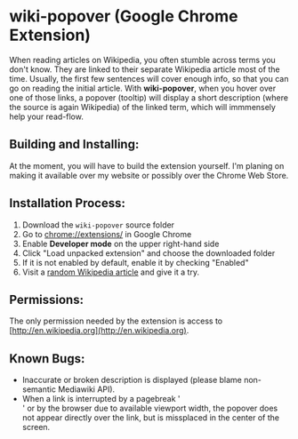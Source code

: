 wiki-popover (Google Chrome Extension)
======================================

When reading articles on Wikipedia, you often stumble across terms you don't know. They are linked to their separate Wikipedia article most of the time. Usually, the first few sentences will cover enough info, so that you can go on reading the initial article. With **wiki-popover**, when you hover over one of those links, a popover (tooltip) will display a short description (where the source is again Wikipedia) of the linked term, which will immmensely help your read-flow.

Building and Installing:
-----------------------
At the moment, you will have to build the extension yourself. I'm planing on making it available over my website or possibly over the Chrome Web Store.

Installation Process:
----------------
1. Download the `wiki-popover` source folder
2. Go to [chrome://extensions/](chrome://extensions/) in Google Chrome
2. Enable **Developer mode** on the upper right-hand side
3. Click "Load unpacked extension" and choose the downloaded folder
4. If it is not enabled by default, enable it by checking "Enabled"
5. Visit a [random Wikipedia article](http://en.wikipedia.org/wiki/Special:Random) and give it a try.

Permissions:
------------
The only permission needed by the extension is access to [http://en.wikipedia.org](http://en.wikipedia.org).

Known Bugs:
----------
* Inaccurate or broken description is displayed (please blame non-semantic Mediawiki API).
* When a link is interrupted by a pagebreak '</br>' or by the browser due to available viewport width, the popover does not appear directly over the link, but is missplaced in the center of the screen.
